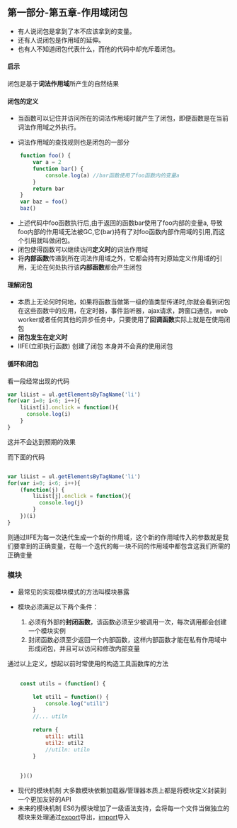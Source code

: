 ## 第一部分-第五章-作用域闭包
	
- 有人说闭包是拿到了本不应该拿到的变量。
- 还有人说闭包是作用域的延伸。
- 也有人不知道闭包代表什么，而他的代码中却充斥着闭包。


#### 启示
	
闭包是基于**词法作用域**所产生的自然结果 


#### 闭包的定义

- 当函数可以记住并访问所在的词法作用域时就产生了闭包，即便函数是在当前词法作用域之外执行。

- 词法作用域的查找规则也是闭包的一部分

```javascript
	function foo() {
		var a = 2
		function bar() {
			console.log(a) //bar函数使用了foo函数内的变量a
		}
		return bar
	}
	var baz = foo()
	baz()
```

- 上述代码中foo函数执行后,由于返回的函数bar使用了foo内部的变量a, 导致foo内部的作用域无法被GC,它(bar)持有了对foo函数内部作用域的引用,而这个引用就叫做闭包。
- 闭包使得函数可以继续访问**定义时**的词法作用域
- 将**内部函数**传递到所在词法作用域之外，它都会持有对原始定义作用域的引用，无论在何处执行该**内部函数**都会产生闭包

#### 理解闭包

- 本质上无论何时何地，如果将函数当做第一级的值类型传递时,你就会看到闭包在这些函数中的应用，在定时器，事件监听器，ajax请求，跨窗口通信，web worker或者任何其他的异步任务中，只要使用了**回调函数**实际上就是在使用闭包
- **闭包发生在定义时**
- IIFE(立即执行函数) 创建了闭包 本身并不会真的使用闭包

#### 循环和闭包

看一段经常出现的代码 

```javascript
var liList = ul.getElementsByTagName('li')
for(var i=0; i<6; i++){
	liList[i].onclick = function(){
	  console.log(i)
	}
}

```

这并不会达到预期的效果

而下面的代码

```javascript

var liList = ul.getElementsByTagName('li')
for(var i=0; i<6; i++){
	(function(j) {
		liList[j].onclick = function(){
		  console.log(j)
		}
	})(i)
}

```

则通过IIFE为每一次迭代生成一个新的作用域，这个新的作用域传入的参数就是我们要拿到的正确变量，在每一个迭代的每一块不同的作用域中都包含这我们所需的正确变量


### 模块

- 最常见的实现模块模式的方法叫模块暴露

- 模块必须满足以下两个条件：

	1. 必须有外部的**封闭函数**，该函数必须至少被调用一次，每次调用都会创建一个模块实例
	2. 封闭函数必须至少返回一个内部函数，这样内部函数才能在私有作用域中形成闭包，并且可以访问和修改内部变量

通过以上定义，想起以前时常使用的构造工具函数库的方法

```javascript
	
	const utils = (function() {
		
		let util1 = function() {
			console.log("util1")
		}
		//... utiln
		
		return {
			util1: util1
			util2: util2
			//utiln: utiln
		}
		
	
	})()

```

- 现代的模块机制
	大多数模块依赖加载器/管理器本质上都是将模块定义封装到一个更加友好的API
- 未来的模块机制
	ES6为模块增加了一级语法支持，会将每一个文件当做独立的模块来处理通过[export](https://developer.mozilla.org/zh-CN/docs/Web/JavaScript/Reference/Statements/export)导出，[import](https://developer.mozilla.org/zh-CN/docs/Web/JavaScript/Reference/Statements/import)导入





